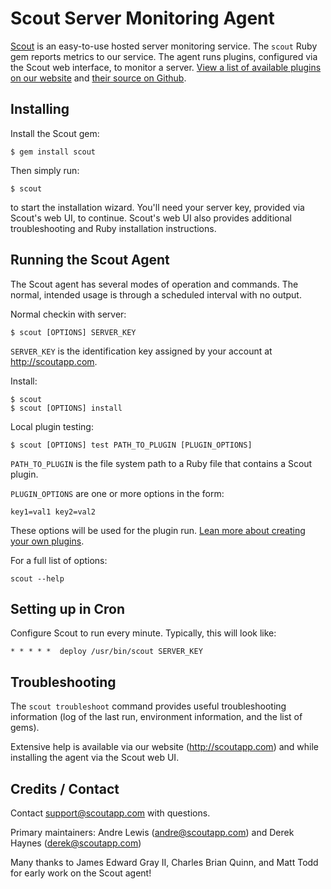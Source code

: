 # Scout Server Monitoring Agent

[Scout](https://scoutapp.com) is an easy-to-use hosted server monitoring service. The `scout` Ruby gem reports metrics to our service. The agent runs plugins, configured via the Scout web interface, to monitor a server. [View a list of available plugins on our website](https://scoutapp.com/plugin_urls) and [their source on Github](http://github.com/scoutapp/scout-plugins). 

## Installing

Install the Scout gem:

    $ gem install scout

Then simply run:

    $ scout

to start the installation wizard. You'll need your server key, provided via Scout's web UI, to continue. Scout's web UI also provides additional troubleshooting and Ruby installation instructions.

## Running the Scout Agent

The Scout agent has several modes of operation and commands.  The normal, intended usage is through a scheduled interval with no output.

Normal checkin with server:

    $ scout [OPTIONS] SERVER_KEY

`SERVER_KEY` is the identification key assigned by your account at http://scoutapp.com.

Install:

    $ scout
    $ scout [OPTIONS] install
    
Local plugin testing:

    $ scout [OPTIONS] test PATH_TO_PLUGIN [PLUGIN_OPTIONS]

`PATH_TO_PLUGIN` is the file system path to a Ruby file that contains a Scout plugin.

`PLUGIN_OPTIONS` are one or more options in the form:

    key1=val1 key2=val2
    
These options will be used for the plugin run. [Lean more about creating your own plugins](https://scoutapp.com/info/creating_a_plugin).

For a full list of options:

    scout --help

## Setting up in Cron

Configure Scout to run every minute. Typically, this will look like:

    * * * * *  deploy /usr/bin/scout SERVER_KEY
    
## Troubleshooting

The `scout troubleshoot` command provides useful troubleshooting information (log of the last run, environment information, and the list of gems).

Extensive help is available via our website (http://scoutapp.com) and while installing the agent via the Scout web UI.

## Credits / Contact

Contact support@scoutapp.com with questions.

Primary maintainers: Andre Lewis (andre@scoutapp.com) and Derek Haynes (derek@scoutapp.com)

Many thanks to James Edward Gray II, Charles Brian Quinn, and Matt Todd for early work on the Scout agent!
